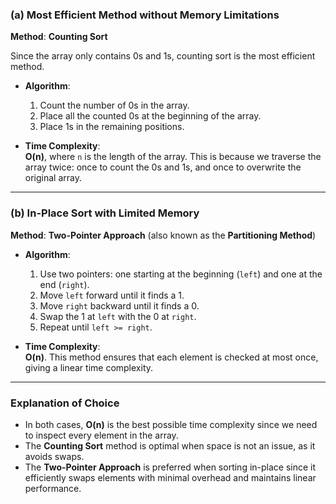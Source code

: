 ### (a) **Most Efficient Method without Memory Limitations**
**Method**: **Counting Sort**

Since the array only contains 0s and 1s, counting sort is the most efficient method.  
- **Algorithm**:
  1. Count the number of 0s in the array.
  2. Place all the counted 0s at the beginning of the array.
  3. Place 1s in the remaining positions.

- **Time Complexity**:  
  **O(n)**, where `n` is the length of the array. This is because we traverse the array twice: once to count the 0s and 1s, and once to overwrite the original array.

---

### (b) **In-Place Sort with Limited Memory**
**Method**: **Two-Pointer Approach** (also known as the **Partitioning Method**)

- **Algorithm**:
  1. Use two pointers: one starting at the beginning (`left`) and one at the end (`right`).
  2. Move `left` forward until it finds a 1.
  3. Move `right` backward until it finds a 0.
  4. Swap the 1 at `left` with the 0 at `right`.
  5. Repeat until `left >= right`.

- **Time Complexity**:  
  **O(n)**. This method ensures that each element is checked at most once, giving a linear time complexity.

---

### **Explanation of Choice**
- In both cases, **O(n)** is the best possible time complexity since we need to inspect every element in the array.
- The **Counting Sort** method is optimal when space is not an issue, as it avoids swaps.
- The **Two-Pointer Approach** is preferred when sorting in-place since it efficiently swaps elements with minimal overhead and maintains linear performance.